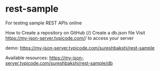 # rest-sample

For testing sample REST APIs online

How to
Create a repository on GitHub (<your-username>/<your-repo>)
Create a db.json file
Visit https://my-json-server.typicode.com/<your-username>/<your-repo> to access your server

demo:
https://my-json-server.typicode.com/sureshbakshi/rest-sample

Available resources:
https://my-json-server.typicode.com/sureshbakshi/rest-sample/db

